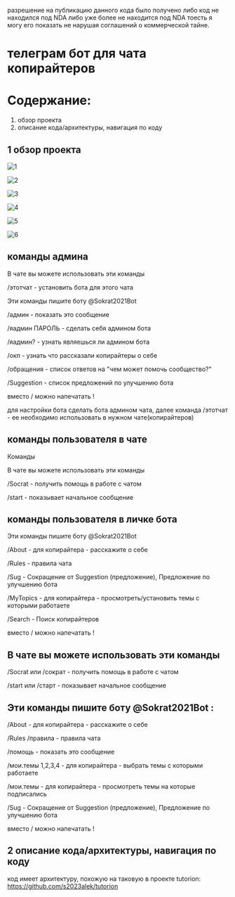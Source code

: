 разрешение на публикацию данного кода было получено либо код не находился под NDA либо уже более не находится под NDA тоесть я могу его показать не нарушая соглашений о коммерческой тайне.


# телеграм бот для чата копирайтеров  

# Содержание:
1. обзор проекта
2. описание кода/архитектуры, навигация по коду

## 1 обзор проекта
  

![1](https://github.com/s2023alek/telegrambot_0a/blob/69ef89a8b226e84a888367c0ad7bfbb8cd6c834e/README/Screenshot_1.png)

![2](https://github.com/s2023alek/telegrambot_0a/blob/69ef89a8b226e84a888367c0ad7bfbb8cd6c834e/README/Screenshot_2.png)

![3](https://github.com/s2023alek/telegrambot_0a/blob/69ef89a8b226e84a888367c0ad7bfbb8cd6c834e/README/Screenshot_3.png)

![4](https://github.com/s2023alek/telegrambot_0a/blob/69ef89a8b226e84a888367c0ad7bfbb8cd6c834e/README/Screenshot_4.png)

![5](https://github.com/s2023alek/telegrambot_0a/blob/69ef89a8b226e84a888367c0ad7bfbb8cd6c834e/README/Screenshot_5.png)

![6](https://github.com/s2023alek/telegrambot_0a/blob/69ef89a8b226e84a888367c0ad7bfbb8cd6c834e/README/Screenshot_6.png)




## команды админа

В чате вы можете использовать эти команды


/этотчат  - установить бота для этого чата



Эти команды пишите боту @Sokrat2021Bot 


/админ - показать это сообщение


/яадмин ПАРОЛЬ - сделать себя админом бота


/яадмин? - узнать являешься ли админом бота


/окп - узнать что рассказали копирайтеры о себе


/обращения - список ответов на \"чем может помочь сообщество?\"


/Suggestion - список предложений по улучшению бота


вместо / можно напечатать !


для настройки бота сделать бота админом чата, далее команда /этотчат - ее необходимо использовать в нужном чате(копирайтеров)


## команды пользователя в чате
		

Команды


В чате вы можете использовать эти команды


/Socrat - получить помощь в работе с чатом


/start - показывает начальное сообщение



## команды пользователя в личке бота


Эти команды пишите боту @Sokrat2021Bot 


/About - для копирайтера - расскажите о себе


/Rules - правила чата


/Sug - Сокращение от Suggestion (предложение), Предложение по улучшению бота


/MyTopics - для копирайтера - просмотреть/установить темы с которыми работаете


/Search - Поиск копирайтеров 


вместо / можно напечатать !



## В чате вы можете использовать эти команды


/Socrat или /сократ - получить помощь в работе с чатом


/start или /старт - показывает начальное сообщение




## Эти команды пишите боту @Sokrat2021Bot :



/About - для копирайтера - расскажите о себе


/Rules /правила - правила чата


/помощь - показать это сообщение


/мои.темы 1,2,3,4 - для копирайтера - выбрать темы с которыми работаете


/мои.темы - для копирайтера - просмотреть темы на которые подписались


/Sug - Сокращение от Suggestion (предложение), Предложение по улучшению бота


вместо / можно напечатать !


## 2 описание кода/архитектуры, навигация по коду
код имеет архитектуру, похожую на таковую в проекте tutorion:
https://github.com/s2023alek/tutorion